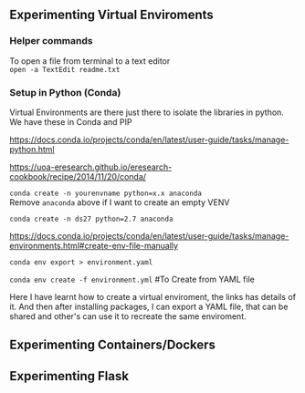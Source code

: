 
## Experimenting Virtual Enviroments

### Helper commands

To open a file from terminal to a text editor  
`open -a TextEdit readme.txt` 

### Setup in Python (Conda)

Virtual Environments are there just there to isolate the libraries in python. We have these in Conda and PIP

https://docs.conda.io/projects/conda/en/latest/user-guide/tasks/manage-python.html

https://uoa-eresearch.github.io/eresearch-cookbook/recipe/2014/11/20/conda/

`conda create -n yourenvname python=x.x anaconda`   
Remove `anaconda` above if I want to create an empty VENV

`conda create -n ds27 python=2.7 anaconda`

https://docs.conda.io/projects/conda/en/latest/user-guide/tasks/manage-environments.html#create-env-file-manually

`conda env export > environment.yaml`


`conda env create -f environment.yml` #To Create from YAML file

Here I have learnt how to create a virtual enviroment, the links has details of it. And then after installing packages, I can export a YAML file, that can be shared and other's can use it to recreate the same enviroment.

## Experimenting Containers/Dockers



## Experimenting Flask
